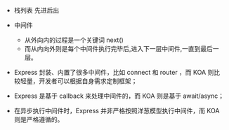 * 栈列表  先进后出
* 中间件
    - 从外向内的过程是一个关键词 next()
    - 而从内向外则是每个中间件执行完毕后,进入下一层中间件,一直到最后一层。

* Express 封装、内置了很多中间件，比如 connect 和 router ，而 KOA 则比较轻量，开发者可以根据自身需求定制框架；
* Express 是基于 callback 来处理中间件的，而 KOA 则是基于 await/async；
* 在异步执行中间件时，Express 并非严格按照洋葱模型执行中间件，而 KOA 则是严格遵循的。